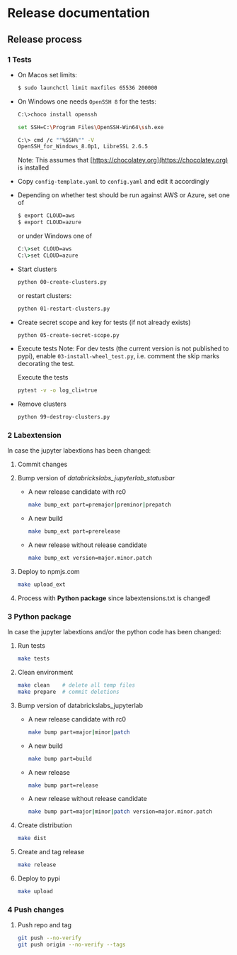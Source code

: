 # Release documentation

## Release process

### 1 Tests

- On Macos set limits:

  ```bash
  $ sudo launchctl limit maxfiles 65536 200000
  ```
- On Windows one needs `OpenSSH 8` for the tests:

  ```bash
  C:\>choco install openssh

  set SSH=C:\Program Files\OpenSSH-Win64\ssh.exe
  
  C:\> cmd /c ""%SSH%"" -V
  OpenSSH_for_Windows_8.0p1, LibreSSL 2.6.5
  ``` 

  Note: This assumes that [https://chocolatey.org](https://chocolatey.org) is installed

- Copy `config-template.yaml` to `config.yaml` and edit it accordingly

- Depending on whether test should be run against AWS or Azure, set one of

  ```bash
  $ export CLOUD=aws
  $ export CLOUD=azure
  ```

  or under Windows one of

  ```cmd
  C:\>set CLOUD=aws
  C:\>set CLOUD=azure
  ```


- Start clusters

  ```bash
  python 00-create-clusters.py
  ```

  or restart clusters:

  ```bash
  python 01-restart-clusters.py
  ```

- Create secret scope and key for tests (if not already exists)

  ```bash
  python 05-create-secret-scope.py
  ```

- Execute tests
  Note: For dev tests (the current version is not published to pypi), enable `03-install-wheel_test.py`, i.e. comment the skip marks decorating the test.
  
  Execute the tests

  ```bash
  pytest -v -o log_cli=true
  ```

- Remove clusters

  ```bash
  python 99-destroy-clusters.py
  ```

### 2 Labextension

In case the jupyter labextions has been changed:

1. Commit changes

2. Bump version of *databrickslabs_jupyterlab_statusbar*

    - A new release candidate with rc0

      ```bash
      make bump_ext part=premajor|preminor|prepatch
      ```

    - A new build

      ```bash
      make bump_ext part=prerelease
      ```

    - A new release without release candidate

      ```bash
      make bump_ext version=major.minor.patch
      ```

3. Deploy to npmjs.com

    ```bash
    make upload_ext
    ```

4. Process with **Python package** since labextensions.txt is changed!

### 3 Python package

In case the jupyter labextions and/or the python code has been changed:

1. Run tests

    ```bash
    make tests
    ```

2. Clean environment

    ```bash
    make clean    # delete all temp files
    make prepare  # commit deletions
    ```

3. Bump version of databrickslabs_jupyterlab

    - A new release candidate with rc0

      ```bash
      make bump part=major|minor|patch
      ```

    - A new build

      ```bash
      make bump part=build
      ```

    - A new release

      ```bash
      make bump part=release
      ```

    - A new release without release candidate

      ```bash
      make bump part=major|minor|patch version=major.minor.patch
      ```

4. Create distribution

    ```bash
    make dist
    ```

5. Create and tag release

    ```bash
    make release
    ```

6. Deploy to pypi

    ```bash
    make upload
    ```

### 4 Push changes

1. Push repo and tag

    ```bash
    git push --no-verify
    git push origin --no-verify --tags
    ```
